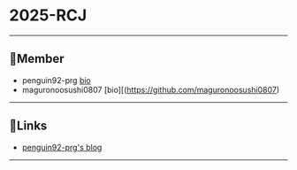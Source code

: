 # 2025-RCJ

---

## 👥Member

- penguin92-prg [bio](https://github.com/penguin92-prg)
- maguronoosushi0807 [bio][(https://github.com/maguronoosushi0807)

---

## 🔗Links

- [penguin92-prg's blog](https://note.com/nearfactory)

---
